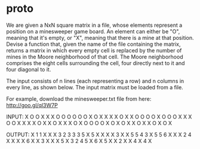 # __proto__

We are given a NxN square matrix in a file, whose elements represent a position on a minesweeper game board. An element can either be "O", meaning that it's empty, or "X", meaning that there is a mine at that position. Devise a function that, given the name of the file containing the matrix, returns a matrix in which every empty cell is replaced by the number of mines in the Moore neighborhood of that cell. The Moore neighborhood comprises the eight cells surrounding the cell, four directly next to it and four diagonal to it. 

The input consists of n lines (each representing a row) and n columns in every line, as shown below. The input matrix must be loaded from a file.

For example, download the minesweeper.txt file from here: http://goo.gl/ql3W7P

INPUT:
X O O X X X O O
O O O O X O X X
X X O X X O O O
O X O O O X X X
O O X X X X O X
X O X X X O X O
O O O X O X O X
X O X X O X O X

OUTPUT:
X 1 1 X X X 3 2
3 3 3 5 X 5 X X
X X 3 X X 5 5 4
3 X 5 5 6 X X X
2 4 X X X X 6 X
X 3 X X X 5 X 3
2 4 5 X 6 X 5 X
X 2 X X 4 X 4 X
